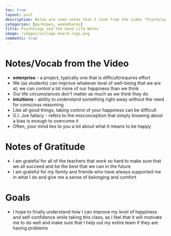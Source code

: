 ```yaml
---
toc: true
layout: post
description: Below are some notes that I took from the video "Psychology and the Good Life" as well as some things I took away from watching it.
categories: [markdown, week4hacks]
title: Psychology and the Good Life Notes
image: /images/college-board-logo.png
comments: true
---
```


# Notes/Vocab from the Video

- **enterprise** - a project, typically one that is difficult/requires effort
- We (as students) can improve whatever level of well-being that we are at; we can control a lot more of our happiness than we think
- Our life circumstances don't matter as much as we think they do
- **intuitions** - ability to understand something right away without the need for conscious reasoning
- Like all good things, taking control of your happiness can be difficult
- G.I. Joe fallacy - refers to the misconception that simply knowing about a bias is enough to overcome it
- Often, your mind lies to you a lot about what it means to be happy

# Notes of Gratitude
- I am grateful for all of the teachers that work so hard to make sure that we all succeed and be the best that we can in the future
- I am grateful for my family and friends who have always supported me in what I do and give me a sense of belonging and comfort

# Goals
- I hope to finally understand how I can improve my level of happiness and self-confidence while taking this class, as I feel that it will motivate me to do well and make sure that I help out my entire team if they are having problems